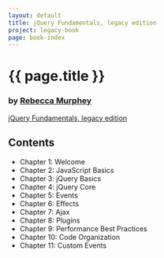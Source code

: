 ```yaml
---
layout: default
title: jQuery Fundamentals, legacy edition
project: legacy-book
page: book-index
---
```


# {{ page.title }}

### by [Rebecca Murphey](http://rmurphey.com/)

[jQuery Fundamentals, legacy edition](http://jqfundamentals.com/legacy/)

## Contents

<ul id="contents-list">
  <li>Chapter 1: Welcome</li>
  <li>Chapter 2: JavaScript Basics</li>
  <li>Chapter 3: jQuery Basics</li>
  <li>Chapter 4: jQuery Core</li>
  <li>Chapter 5: Events</li>
  <li>Chapter 6: Effects</li>
  <li>Chapter 7: Ajax</li>
  <li>Chapter 8: Plugins</li>
  <li>Chapter 9: Performance Best Practices</li>
  <li>Chapter 10: Code Organization</li>
  <li>Chapter 11: Custom Events</li>
</ul>

